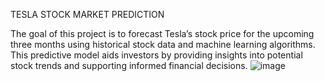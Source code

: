 TESLA STOCK MARKET PREDICTION


The goal of this project is to 
forecast Tesla’s stock price for the upcoming three months using historical stock data and machine learning 
algorithms. This predictive model aids investors by providing insights into potential stock trends and 
supporting informed financial decisions.
![image](https://github.com/user-attachments/assets/27648b8e-2116-4e03-b756-3fa7c683a01d)
